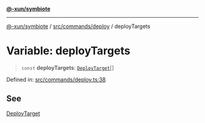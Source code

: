 [**@-xun/symbiote**](../../../../README.md)

***

[@-xun/symbiote](../../../../README.md) / [src/commands/deploy](../README.md) / deployTargets

# Variable: deployTargets

> `const` **deployTargets**: [`DeployTarget`](../enumerations/DeployTarget.md)[]

Defined in: [src/commands/deploy.ts:38](https://github.com/Xunnamius/symbiote/blob/726d79e4b4249d13e12a53938af9a921099a47e6/src/commands/deploy.ts#L38)

## See

[DeployTarget](../enumerations/DeployTarget.md)
